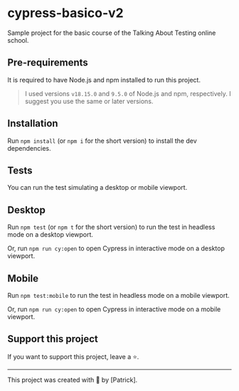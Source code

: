 # cypress-basico-v2

Sample project for the basic course of the Talking About Testing online school.

## Pre-requirements

It is required to have Node.js and npm installed to run this project.

> I used versions `v18.15.0` and `9.5.0` of Node.js and npm, respectively. I suggest you use the same or later versions.

## Installation

Run `npm install` (or `npm i` for the short version) to install the dev dependencies.

## Tests

You can run the test simulating a desktop or mobile viewport.

## Desktop

Run `npm test` (or `npm t` for the short version) to run the test in headless
mode on a desktop viewport.

Or, run `npm run cy:open` to open Cypress in interactive mode on a desktop
viewport.

## Mobile

Run `npm test:mobile` to run the test in headless mode on a mobile viewport.

Or, run `npm run cy:open` to open Cypress in interactive mode on a mobile 
viewport.


## Support this project

If you want to support this project, leave a ⭐.

___

This project was created with 💚 by [Patrick].
